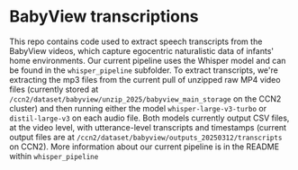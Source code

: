 # BabyView transcriptions
This repo contains code used to extract speech transcripts from the BabyView videos, which capture egocentric naturalistic data of infants' home environments. Our current pipeline uses the Whisper model and can be found in the `whisper_pipeline` subfolder. To extract transcripts, we're extracting the mp3 files from the current pull of unzipped raw MP4 video files (currently stored at `/ccn2/dataset/babyview/unzip_2025/babyview_main_storage` on the CCN2 cluster) and then running either the model `whisper-large-v3-turbo` or `distil-large-v3` on each audio file. Both models currently output CSV files, at the video level, with utterance-level transcripts and timestamps (current output files are at `/ccn2/dataset/babyview/outputs_20250312/transcripts` on CCN2). More information about our current pipeline is in the README within `whisper_pipeline`